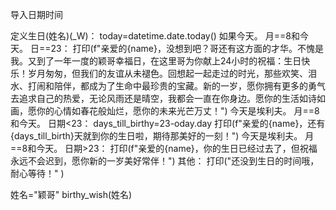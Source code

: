 导入日期时间

定义生日(姓名)(_W)：
today=datetime.date.today()
如果今天。 月==8和今天。 日==23：
打印(f"亲爱的{name}，没想到吧？哥还有这方面的才华。不愧是我。又到了一年一度的颖哥幸福日，在这里哥为你献上24小时的祝福：生日快乐！岁月匆匆，但我们的友谊从未褪色。回想起一起走过的时光，那些欢笑、泪水、打闹和陪伴，都成为了生命中最珍贵的宝藏。新的一岁，愿你拥有更多的勇气去追求自己的热爱，无论风雨还是晴空，我都会一直在你身边。愿你的生活如诗如画，愿你的心情如春花般灿烂，愿你的未来光芒万丈！")
今天是埃利夫。 月==8和今天。 日期<23：
days_till_birthy=23-oday.day
打印(f"亲爱的{name}，还有{days_till_birth}天就到你的生日啦，期待那美好的一刻！")
今天是埃利夫。 月==8和今天。 日期>23：
打印(f"亲爱的{name}，你的生日已经过去了，但祝福永远不会迟到，愿你新的一岁美好常伴！")
其他：
打印("还没到生日的时间哦，耐心等待！" )

姓名="颖哥"
birthy_wish(姓名)
